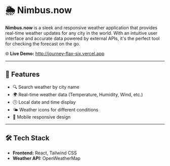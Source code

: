 # 🌦️ Nimbus.now 

**Nimbus.now** is a sleek and responsive weather application that provides real-time weather updates for any city in the world. With an intuitive user interface and accurate data powered by external APIs, it's the perfect tool for checking the forecast on the go.

🌐 **Live Demo:** [http://journey-flax-six.vercel.app
](http://journey-flax-six.vercel.app) <!-- Replace with your actual Vercel link -->

---
## 🚀 Features

- 🔍 Search weather by city name
- 🌍 Real-time weather data (Temperature, Humidity, Wind, etc.)
- 🕒 Local date and time display
- 🌤️ Weather icons for different conditions
- 📱 Mobile responsive design

---

## 🛠️ Tech Stack

- **Frontend:** React, Tailwind CSS 
- **Weather API:** OpenWeatherMap 


